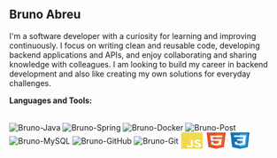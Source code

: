 
## **Bruno Abreu**
I'm a software developer with a curiosity for learning and improving continuously. I focus on writing clean and reusable code, developing backend applications and APIs, and enjoy collaborating and sharing knowledge with colleagues. I am looking to build my career in backend development and also like creating my own solutions for everyday challenges.  

**Languages and Tools:**
<div style="display: inline_block"><br>
  <img align="center" alt="Bruno-Java" height="30" width="40" src="https://cdn.jsdelivr.net/gh/devicons/devicon@latest/icons/java/java-original.svg">
  <img align="center" alt="Bruno-Spring" height="30" width="40" src="https://devicon-website.vercel.app/api/spring/original.svg">
  <img align="center" alt="Bruno-Docker" height="30" width="40" src="https://devicon-website.vercel.app/api/docker/plain-wordmark.svg">
  <img align="center" alt="Bruno-Post" height="30" width="40" src="https://cdn.jsdelivr.net/gh/devicons/devicon@latest/icons/postgresql/postgresql-original.svg">
  <img align="center" alt="Bruno-MySQL" height="30" width="40" src="https://cdn.jsdelivr.net/gh/devicons/devicon@latest/icons/mysql/mysql-original.svg">
  <img align="center" alt="Bruno-GitHub" height="30" width="40" src="https://cdn.jsdelivr.net/gh/devicons/devicon@latest/icons/github/github-original.svg">
  <img align="center" alt="Bruno-Git" height="30" width="40" src="https://cdn.jsdelivr.net/gh/devicons/devicon@latest/icons/git/git-original.svg">
  <img align="center" alt="Bruno-Js" height="30" width="40" src="https://raw.githubusercontent.com/devicons/devicon/master/icons/javascript/javascript-plain.svg">
  <img align="center" alt="Bruno-HTML" height="30" width="40" src="https://raw.githubusercontent.com/devicons/devicon/master/icons/html5/html5-original.svg">
  <img align="center" alt="Bruno-CSS" height="30" width="40" src="https://raw.githubusercontent.com/devicons/devicon/master/icons/css3/css3-original.svg">

</div>

##
